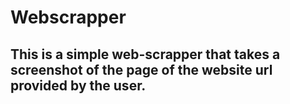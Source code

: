 # Webscrapper
## This is a simple web-scrapper that takes a screenshot of the page  of the website url provided by the user.
